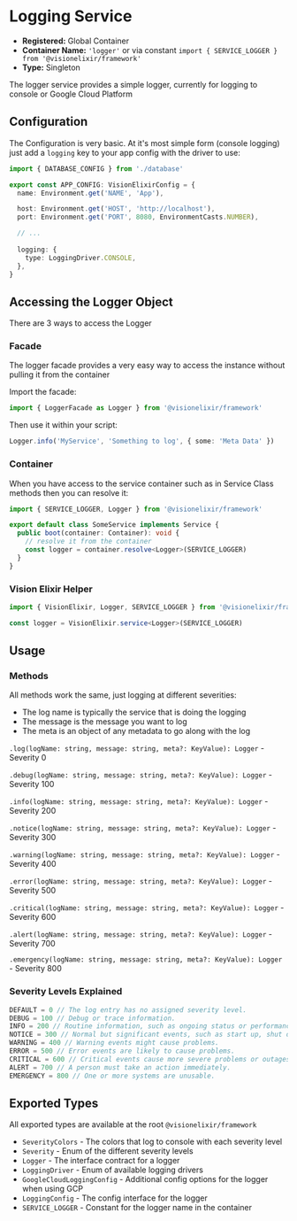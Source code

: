 # Logging Service

- **Registered:** Global Container
- **Container Name:** `'logger'` or via constant `import { SERVICE_LOGGER } from '@visionelixir/framework'`
- **Type:** Singleton

The logger service provides a simple logger, currently for logging to console or Google Cloud Platform

## Configuration

The Configuration is very basic. At it's most simple form (console logging) just add a `logging` key to your app config
with the driver to use:

```typescript
import { DATABASE_CONFIG } from './database'

export const APP_CONFIG: VisionElixirConfig = {
  name: Environment.get('NAME', 'App'),

  host: Environment.get('HOST', 'http://localhost'),
  port: Environment.get('PORT', 8080, EnvironmentCasts.NUMBER),

  // ...
  
  logging: {
    type: LoggingDriver.CONSOLE,
  },
}

```

## Accessing the Logger Object

There are 3 ways to access the Logger

### Facade

The logger facade provides a very easy way to access the instance without pulling it from the container

Import the facade:
```typescript
import { LoggerFacade as Logger } from '@visionelixir/framework'
```

Then use it within your script:

```typescript
Logger.info('MyService', 'Something to log', { some: 'Meta Data' })
```

### Container

When you have access to the service container such as in Service Class methods then you can resolve it:

```typescript
import { SERVICE_LOGGER, Logger } from '@visionelixir/framework'

export default class SomeService implements Service {
  public boot(container: Container): void {
    // resolve it from the container
    const logger = container.resolve<Logger>(SERVICE_LOGGER)
  }
}
```

### Vision Elixir Helper

```typescript
import { VisionElixir, Logger, SERVICE_LOGGER } from '@visionelixir/framework'

const logger = VisionElixir.service<Logger>(SERVICE_LOGGER)
```

## Usage

### Methods

All methods work the same, just logging at different severities:

- The log name is typically the service that is doing the logging
- The message is the message you want to log
- The meta is an object of any metadata to go along with the log

`.log(logName: string, message: string, meta?: KeyValue): Logger` - Severity 0

`.debug(logName: string, message: string, meta?: KeyValue): Logger` - Severity 100

`.info(logName: string, message: string, meta?: KeyValue): Logger` - Severity 200

`.notice(logName: string, message: string, meta?: KeyValue): Logger` - Severity 300

`.warning(logName: string, message: string, meta?: KeyValue): Logger` - Severity 400

`.error(logName: string, message: string, meta?: KeyValue): Logger` - Severity 500

`.critical(logName: string, message: string, meta?: KeyValue): Logger` - Severity 600

`.alert(logName: string, message: string, meta?: KeyValue): Logger` - Severity 700

`.emergency(logName: string, message: string, meta?: KeyValue): Logger` - Severity 800

### Severity Levels Explained

```typescript
DEFAULT = 0 // The log entry has no assigned severity level.
DEBUG = 100 // Debug or trace information.
INFO = 200 // Routine information, such as ongoing status or performance.
NOTICE = 300 // Normal but significant events, such as start up, shut down, or a configuration change.
WARNING = 400 // Warning events might cause problems.
ERROR = 500 // Error events are likely to cause problems.
CRITICAL = 600 // Critical events cause more severe problems or outages.
ALERT = 700 // A person must take an action immediately.
EMERGENCY = 800 // One or more systems are unusable.
```

## Exported Types

All exported types are available at the root `@visionelixir/framework`

- `SeverityColors` - The colors that log to console with each severity level
- `Severity` - Enum of the different severity levels
- `Logger` - The interface contract for a logger
- `LoggingDriver` - Enum of available logging drivers
- `GoogleCloudLoggingConfig` - Additional config options for the logger when using GCP
- `LoggingConfig` - The config interface for the logger
- `SERVICE_LOGGER` - Constant for the logger name in the container
